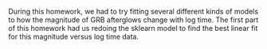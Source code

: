 During this homework, we had to try fitting several different kinds of models to how the magnitude of GRB afterglows change with log time. The first part of this homework had us redoing the sklearn model to find the best linear fit for this magnitude versus log time data. 

